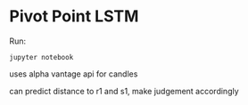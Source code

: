 # Pivot Point LSTM

Run:

```
jupyter notebook
```

uses alpha vantage api for candles

can predict distance to r1 and s1, make judgement accordingly
